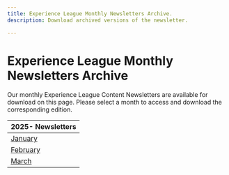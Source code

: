 ```yaml
---
title: Experience League Monthly Newsletters Archive.
description: Download archived versions of the newsletter.

---
```

# Experience League Monthly Newsletters Archive

Our monthly Experience League Content Newsletters are available for download on this page. Please select a month to access and download the corresponding edition.

| 2025- Newsletters |
|------------|
| [January](assets/Jan-Newsletter.pdf)|    
| [February](assets/Feb-Newsletter.pdf)|   
| [March](assets/March-Newsletter.pdf)|      

